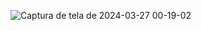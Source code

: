 ![Captura de tela de 2024-03-27 00-19-02](https://github.com/Gabriel-M-Barbosa/User-Challenge/assets/115768607/456d1fe4-0424-4efe-820d-751c4194f462)
